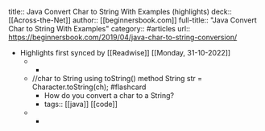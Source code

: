 title:: Java Convert Char to String With Examples (highlights)
deck:: [[Across-the-Net]]
author:: [[beginnersbook.com]]
full-title:: "Java Convert Char to String With Examples"
category:: #articles
url:: https://beginnersbook.com/2019/04/java-char-to-string-conversion/

- Highlights first synced by [[Readwise]] [[Monday, 31-10-2022]]
	- -
	- //char to String using toString() method
	  	String str = Character.toString(ch); #flashcard
		- How do you convert a char to a String?
		- tags:: [[java]] [[code]]
	- -